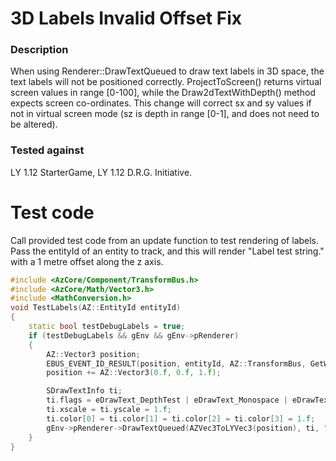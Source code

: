 # 3D Labels Invalid Offset Fix

### Description
When using Renderer::DrawTextQueued to draw text labels in 3D space, the text labels will not be positioned correctly.
ProjectToScreen() returns virtual screen values in range [0-100], while the Draw2dTextWithDepth() method expects screen co-ordinates.
This change will correct sx and sy values if not in virtual screen mode (sz is depth in range [0-1], and does not need to be altered).

### Tested against
LY 1.12 StarterGame,
LY 1.12 D.R.G. Initiative.

# Test code
Call provided test code from an update function to test rendering of labels. 
Pass the entityId of an entity to track, and this will render "Label test string." with a 1 metre offset along the z axis.

```c++
#include <AzCore/Component/TransformBus.h>
#include <AzCore/Math/Vector3.h>
#include <MathConversion.h>
void TestLabels(AZ::EntityId entityId)
{
    static bool testDebugLabels = true;
    if (testDebugLabels && gEnv && gEnv->pRenderer)
    {
        AZ::Vector3 position;
        EBUS_EVENT_ID_RESULT(position, entityId, AZ::TransformBus, GetWorldTranslation);
        position += AZ::Vector3(0.f, 0.f, 1.f);

        SDrawTextInfo ti;
        ti.flags = eDrawText_DepthTest | eDrawText_Monospace | eDrawText_FixedSize | eDrawText_Center;
        ti.xscale = ti.yscale = 1.f;
        ti.color[0] = ti.color[1] = ti.color[2] = ti.color[3] = 1.f;
        gEnv->pRenderer->DrawTextQueued(AZVec3ToLYVec3(position), ti, "Label test string.");
    }
}
```
